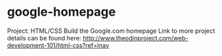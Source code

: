 # google-homepage
Project: HTML/CSS Build the Google.com homepage
Link to more project details can be found here: http://www.theodinproject.com/web-development-101/html-css?ref=lnav
